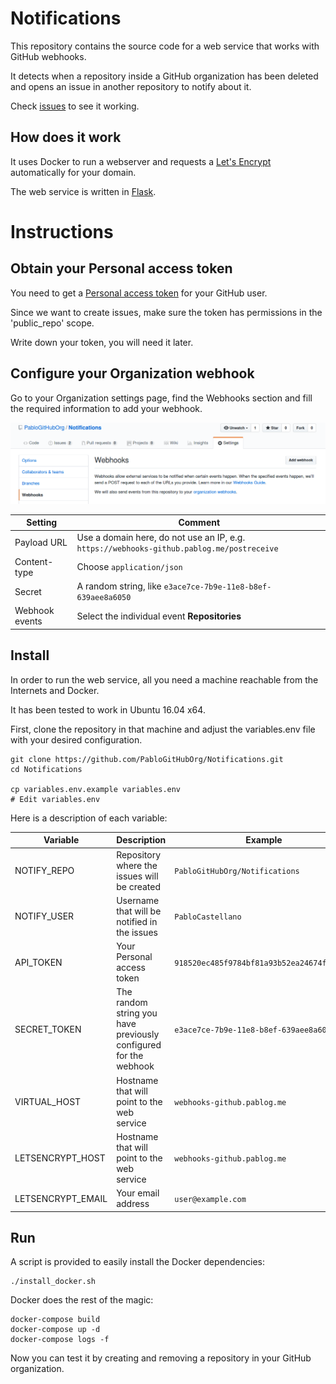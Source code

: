 # Notifications
This repository contains the source code for a web service that works with GitHub webhooks.

It detects when a repository inside a GitHub organization has been deleted and opens an issue in another repository to notify about it.

Check [issues](https://github.com/PabloGitHubOrg/Notifications/issues) to see it working.

## How does it work

It uses Docker to run a webserver and requests a [Let's Encrypt](http://letsencrypt.org/) automatically
for your domain.

The web service is written in [Flask](http://flask.pocoo.org/).

# Instructions

## Obtain your Personal access token

You need to get a [Personal access token](https://github.com/settings/tokens) for your GitHub user.

Since we want to create issues, make sure the token has permissions in the 'public_repo' scope.

Write down your token, you will need it later.

## Configure your Organization webhook

Go to your Organization settings page, find the Webhooks section and fill the required
information to add your webhook.

![](images/add_webhook.png)

| Setting      | Comment                                                      |
|--------------|--------------------------------------------------------------|
| Payload URL  | Use a domain here, do not use an IP, e.g. `https://webhooks-github.pablog.me/postreceive` |
| Content-type | Choose `application/json`                                    |
| Secret       | A random string, like `e3ace7ce-7b9e-11e8-b8ef-639aee8a6050` |
| Webhook events | Select the individual event **Repositories**               |

## Install

In order to run the web service, all you need a machine reachable from the Internets and Docker.

It has been tested to work in Ubuntu 16.04 x64.

First, clone the repository in that machine and adjust the variables.env file with your desired configuration.

    git clone https://github.com/PabloGitHubOrg/Notifications.git
    cd Notifications

    cp variables.env.example variables.env
    # Edit variables.env

Here is a description of each variable:

| Variable     | Description                                  | Example                                                    |
|--------------|----------------------------------------------|------------------------------------------------------------|
| NOTIFY_REPO  | Repository where the issues will be created  | `PabloGitHubOrg/Notifications`                             |
| NOTIFY_USER  | Username that will be notified in the issues | `PabloCastellano`                                          |
| API_TOKEN    | Your Personal access token                   | `918520ec485f9784bf81a93b52ea24674fb4d9be`                 |
| SECRET_TOKEN | The random string you have previously configured for the webhook | `e3ace7ce-7b9e-11e8-b8ef-639aee8a6050` |
| VIRTUAL_HOST | Hostname that will point to the web service     | `webhooks-github.pablog.me`                             |
| LETSENCRYPT_HOST | Hostname that will point to the web service | `webhooks-github.pablog.me`                             |
| LETSENCRYPT_EMAIL | Your email address                         | `user@example.com`                                      |


## Run

A script is provided to easily install the Docker dependencies:

    ./install_docker.sh

Docker does the rest of the magic:

    docker-compose build
    docker-compose up -d
    docker-compose logs -f

Now you can test it by creating and removing a repository in your GitHub organization.
